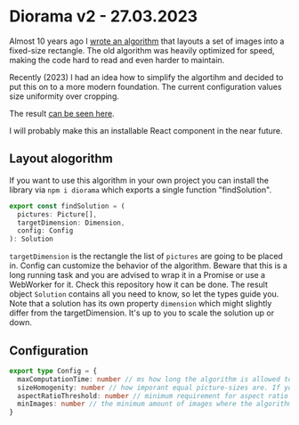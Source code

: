 # Diorama v2 - 27.03.2023

Almost 10 years ago I [wrote an algorithm](https://github.com/mendrik/diorama) that layouts a set of images into a fixed-size rectangle. The old algorithm was heavily optimized for speed, making the code hard to read and even harder to maintain.

Recently (2023) I had an idea how to simplify the algortihm and decided to put this on to a more modern foundation.
The current configuration values size uniformity over cropping.

The result [can be seen here](https://mendrik.github.io/diorama-2023/).

I will probably make this an installable React component in the near future.

## Layout alogorithm

If you want to use this algorithm in your own project you can install the library via `npm i diorama` which exports a single function "findSolution".

```typescript
export const findSolution = (
  pictures: Picture[],
  targetDimension: Dimension,
  config: Config
): Solution
```

`targetDimension` is the rectangle the list of `pictures` are going to be placed in. Config can customize the behavior of the algorithm. Beware that this is a long running task and you are advised to wrap it in a Promise or use a WebWorker for it. Check this repository how it can be done. The result object `Solution` contains all you need to know, so let the types guide you. Note that a solution has its own property `dimension` which might slightly differ from the targetDimension. It's up to you to scale the solution up or down.

## Configuration

```typescript
export type Config = {
  maxComputationTime: number // ms how long the algorithm is allowed to search for a good solution
  sizeHomogenity: number // how imporant equal picture-sizes are. If you don't care about cropping at all set this to 1000
  aspectRatioThreshold: number // minimum requirement for aspect ratio match, should be somewhere around 0.95 - 0.995.
  minImages: number // the minimum amount of images where the algorithm even bothers to search solutions
}
```
